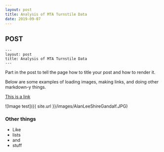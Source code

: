 ```yaml
---
layout: post
title: Analysis of MTA Turnstile Data
date: 2019-09-07
---
```


POST
-----

```
---
layout: post
title: Analysis of MTA Turnstile Data
---
```

Part in the post to tell the page how to title your post and how to render it.

Below are some examples of loading images, making links, and doing other
markdown-y things.


[This is a link](http://thisismetis.com)

![Image test]({{ site.url }}/images/AlanLeeShireGandalf.JPG)

### Other things
* Like
* lists
* and 
* stuff
